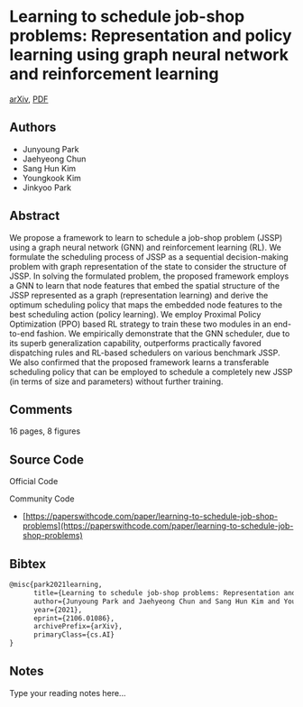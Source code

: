 
# Learning to schedule job-shop problems: Representation and policy learning using graph neural network and reinforcement learning

[arXiv](https://arxiv.org/abs/2106.01086), [PDF](https://arxiv.org/pdf/2106.01086.pdf)

## Authors

- Junyoung Park
- Jaehyeong Chun
- Sang Hun Kim
- Youngkook Kim
- Jinkyoo Park

## Abstract

We propose a framework to learn to schedule a job-shop problem (JSSP) using a graph neural network (GNN) and reinforcement learning (RL). We formulate the scheduling process of JSSP as a sequential decision-making problem with graph representation of the state to consider the structure of JSSP. In solving the formulated problem, the proposed framework employs a GNN to learn that node features that embed the spatial structure of the JSSP represented as a graph (representation learning) and derive the optimum scheduling policy that maps the embedded node features to the best scheduling action (policy learning). We employ Proximal Policy Optimization (PPO) based RL strategy to train these two modules in an end-to-end fashion. We empirically demonstrate that the GNN scheduler, due to its superb generalization capability, outperforms practically favored dispatching rules and RL-based schedulers on various benchmark JSSP. We also confirmed that the proposed framework learns a transferable scheduling policy that can be employed to schedule a completely new JSSP (in terms of size and parameters) without further training.

## Comments

16 pages, 8 figures

## Source Code

Official Code



Community Code

- [https://paperswithcode.com/paper/learning-to-schedule-job-shop-problems](https://paperswithcode.com/paper/learning-to-schedule-job-shop-problems)

## Bibtex

```tex
@misc{park2021learning,
      title={Learning to schedule job-shop problems: Representation and policy learning using graph neural network and reinforcement learning}, 
      author={Junyoung Park and Jaehyeong Chun and Sang Hun Kim and Youngkook Kim and Jinkyoo Park},
      year={2021},
      eprint={2106.01086},
      archivePrefix={arXiv},
      primaryClass={cs.AI}
}
```

## Notes

Type your reading notes here...

